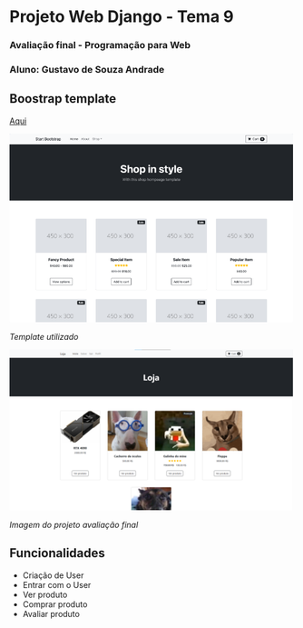# Projeto Web Django - Tema 9

### Avaliação final - Programação para Web
### Aluno: Gustavo de Souza Andrade

## Boostrap template
[Aqui](https://startbootstrap.com/template/shop-homepage)
<div align="left">
  <img src="imagem2.png" alt="imagem" width="500">
  <p><em>Template utilizado</em></p>
</div>
<div align="left">
  <img src="imagem.png" alt="imagem" width="500">
  <p><em>Imagem do projeto avaliação final</em></p>
</div>

## Funcionalidades
- Criação de User
- Entrar com o User
- Ver produto
- Comprar produto
- Avaliar produto
